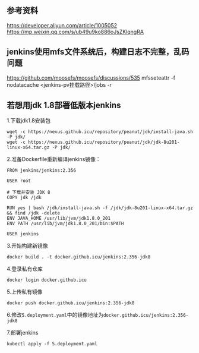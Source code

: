 ## 参考资料
https://developer.aliyun.com/article/1005052
https://mp.weixin.qq.com/s/ub49u9ko886oJsZKlqngRA

## jenkins使用mfs文件系统后，构建日志不完整，乱码问题
https://github.com/moosefs/moosefs/discussions/535
mfsseteattr -f nodatacache <jenkins-pv挂载路径>/jobs -r

## 若想用jdk 1.8部署低版本jenkins
1.下载jdk1.8安装包
```
wget -c https://nexus.github.icu/repository/peanut/jdk/install-java.sh -P jdk/
wget -c https://nexus.github.icu/repository/peanut/jdk/jdk-8u201-linux-x64.tar.gz -P jdk/
```

2.准备Dockerfile重新编译jenkins镜像：
```
FROM jenkins/jenkins:2.356

USER root

# 下载并安装 JDK 8
COPY jdk /jdk

RUN yes | bash /jdk/install-java.sh -f /jdk/jdk-8u201-linux-x64.tar.gz && find /jdk -delete
ENV JAVA_HOME /usr/lib/jvm/jdk1.8.0_201
ENV PATH /usr/lib/jvm/jdk1.8.0_201/bin:$PATH

USER jenkins
```

3.开始构建新镜像
```
docker build . -t docker.github.icu/jenkins:2.356-jdk8
```

4.登录私有仓库
```
docker login docker.github.icu
```

5.上传私有镜像
```
docker push docker.github.icu/jenkins:2.356-jdk8
```

6.修改`5.deployment.yaml`中的镜像地址为`docker.github.icu/jenkins:2.356-jdk8`

7.部署jenkins
```
kubectl apply -f 5.deployment.yaml
```
